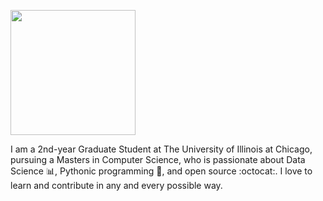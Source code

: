 <a href="https://samujjwaal.tech/"><img src="https://github.com/samujjwaal/samujjwaal/raw/master/etc/python.png"   height="200" /></a>

I am a 2nd-year Graduate Student at The University of Illinois at Chicago, pursuing a Masters in Computer Science, who is passionate about Data Science :bar_chart:, Pythonic programming :snake:, and open source :octocat:. I love to learn and contribute in any and every possible way.

